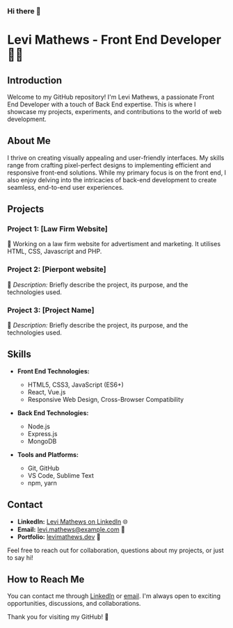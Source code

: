 ### Hi there 👋
# Levi Mathews - Front End Developer 👨‍💻

## Introduction
Welcome to my GitHub repository! I'm Levi Mathews, a passionate Front End Developer with a touch of Back End expertise. This is where I showcase my projects, experiments, and contributions to the world of web development.

## About Me
I thrive on creating visually appealing and user-friendly interfaces. My skills range from crafting pixel-perfect designs to implementing efficient and responsive front-end solutions. While my primary focus is on the front end, I also enjoy delving into the intricacies of back-end development to create seamless, end-to-end user experiences.

## Projects
### Project 1: [Law Firm Website]
📝 Working on a law firm website for advertisment and marketing.
It utilises HTML, CSS, Javascript and PHP.

### Project 2: [Pierpont website]
📝 _Description:_ Briefly describe the project, its purpose, and the technologies used.

### Project 3: [Project Name]
📝 _Description:_ Briefly describe the project, its purpose, and the technologies used.

## Skills
- **Front End Technologies:**
  - HTML5, CSS3, JavaScript (ES6+)
  - React, Vue.js
  - Responsive Web Design, Cross-Browser Compatibility
  
- **Back End Technologies:**
  - Node.js
  - Express.js
  - MongoDB

- **Tools and Platforms:**
  - Git, GitHub
  - VS Code, Sublime Text
  - npm, yarn

## Contact
- **LinkedIn:** [Levi Mathews on LinkedIn](www.linkedin.com/in/mathews-levi-3140372b3) 🌐
- **Email:** [levi.mathews@example.com](mailto:kmathewslevi@gmail.com) 📧
- **Portfolio:** [levimathews.dev](https://www.levimathews.dev/) 💼

Feel free to reach out for collaboration, questions about my projects, or just to say hi!

## How to Reach Me
You can contact me through [LinkedIn](https://www.linkedin.com/in/levimathews/) or [email](mailto:levi.mathews@example.com). I'm always open to exciting opportunities, discussions, and collaborations.

Thank you for visiting my GitHub! 🚀
